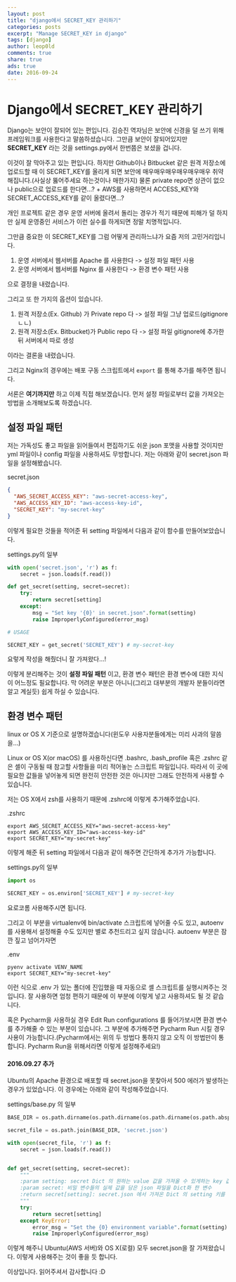 ```yaml
---
layout: post
title: "django에서 SECRET_KEY 관리하기"
categories: posts
excerpt: "Manage SECRET_KEY in django"
tags: [django]
author: leop0ld
comments: true
share: true
ads: true
date: 2016-09-24
---
```


Django에서 SECRET_KEY 관리하기
=====

Django는 보안이 잘되어 있는 편입니다.
김승진 역자님은 보안에 신경을 덜 쓰기 위해 프레임워크를 사용한다고 말씀하셨습니다.
그만큼 보안이 잘되어있지만 **SECRET_KEY** 라는 것을 settings.py에서 한번쯤은 보셨을 겁니다.

이것이 잘 막아주고 있는 편입니다.
하지만 Github이나 Bitbucket 같은 원격 저장소에 업로드할 때 이 SECRET_KEY를 올리게 되면 보안에 매우매우매우매우매우매우 취약해집니다.(사실상 뚫어주세요 하는것이나 매한가지)
물론 private repo면 상관이 없으나 public으로 업로드를 한다면...? + AWS를 사용하면서 ACCESS_KEY와 SECRET_ACCESS_KEY를 같이 올렸다면...?

개인 프로젝트 같은 경우 운영 서버에 올려서 돌리는 경우가 적기 때문에 피해가 덜 하지만 실제 운영중인 서비스가 이런 실수를 하게되면 정말 치명적입니다.

그만큼 중요한 이 SECRET_KEY를 그럼 어떻게 관리하느냐가 요즘 저의 고민거리입니다.

1. 운영 서버에서 웹서버를 Apache 를 사용한다 -> 설정 파일 패턴 사용
2. 운영 서버에서 웹서버를 Nginx  를 사용한다 -> 환경 변수 패턴 사용

으로 결정을 내렸습니다.

그리고 또 한 가지의 옵션이 있습니다.

1. 원격 저장소(Ex. Github)   가 Private repo 다 -> 설정 파일 그냥 업로드(gitignore ㄴㄴ)
2. 원격 저장소(Ex. Bitbucket)가 Public  repo 다 -> 설정 파일 gitignore에 추가한 뒤 서버에서 따로 생성

이라는 결론을 내렸습니다.

그리고 Nginx의 경우에는 배포 구동 스크립트에서 `export` 를 통해 추가를 해주면 됩니다.

서론은 **여기까지만** 하고 이제 직접 해보겠습니다.
먼저 설정 파일로부터 값을 가져오는 방법을 소개해보도록 하겠습니다.

## 설정 파일 패턴

저는 가독성도 좋고 파일을 읽어들여서 편집하기도 쉬운 json 포맷을 사용할 것이지만 yml 파일이나 config 파일을 사용하셔도 무방합니다.
저는 아래와 같이 secret.json 파일을 설정해봤습니다.

secret.json

```json
{
  "AWS_SECRET_ACCESS_KEY": "aws-secret-access-key",
  "AWS_ACCESS_KEY_ID": "aws-access-key-id",
  "SECRET_KEY": "my-secret-key"
}
```

이렇게 필요한 것들을 적어준 뒤 setting 파일에서 다음과 같이 함수를 만들어보았습니다.

settings.py의 일부

```python
with open('secret.json', 'r') as f:
    secret = json.loads(f.read())

def get_secret(setting, secret=secret):
    try:
        return secret[setting]
    except:
        msg = "Set key '{0}' in secret.json".format(setting)
        raise ImproperlyConfigured(error_msg)

# USAGE

SECRET_KEY = get_secret('SECRET_KEY') # my-secret-key
```

요렇게 작성을 해줬더니 잘 가져왔다...!

이렇게 분리해주는 것이 **설정 파일 패턴** 이고, 환경 변수 패턴은 환경 변수에 대한 지식이 어느정도 필요합니다.
막 어려운 부분은 아니니(그리고 대부분의 개발자 분들이라면 알고 계실듯) 쉽게 하실 수 있습니다.

<script async src="//pagead2.googlesyndication.com/pagead/js/adsbygoogle.js"></script>
<ins class="adsbygoogle"
     style="display:block; text-align:center;"
     data-ad-format="fluid"
     data-ad-layout="in-article"
     data-ad-client="ca-pub-1864899826477546"
     data-ad-slot="2703362319"></ins>
<script>
     (adsbygoogle = window.adsbygoogle || []).push({});
</script>

## 환경 변수 패턴

linux or OS X 기준으로 설명하겠습니다(윈도우 사용자분들에게는 미리 사과의 말씀을...)

Linux or OS X(or macOS) 를 사용하신다면 .bashrc, .bash_profile 혹은 .zshrc 같은 셸이 구동될 때 참고할 사항들을 미리 적어놓는 스크립트 파일입니다.
따라서 이 곳에 필요한 값들을 넣어놓게 되면 완전히 안전한 것은 아니지만 그래도 안전하게 사용할 수 있습니다.

저는 OS X에서 zsh를 사용하기 때문에 .zshrc에 이렇게 추가해주었습니다.

.zshrc

```shell
export AWS_SECRET_ACCESS_KEY="aws-secret-access-key"
export AWS_ACCESS_KEY_ID="aws-access-key-id"
export SECRET_KEY="my-secret-key"
```

이렇게 해준 뒤 setting 파일에서 다음과 같이 해주면 간단하게 추가가 가능합니다.

settings.py의 일부

```python
import os

SECRET_KEY = os.environ['SECRET_KEY'] # my-secret-key
```

요로코롬 사용해주시면 됩니다.

그리고 이 부분을 virtualenv에 bin/activate 스크립트에 넣어줄 수도 있고, autoenv를 사용해서 설정해줄 수도 있지만 별로 추천드리고 싶지 않습니다.
autoenv 부분은 잠깐 짚고 넘어가자면

.env

```shell
pyenv activate VENV_NAME
export SECRET_KEY="my-secret-key"
```

이런 식으로 .env 가 있는 폴더에 진입했을 때 자동으로 셸 스크립트를 실행시켜주는 것입니다.
잘 사용하면 엄청 편하기 때문에 이 부분에 이렇게 넣고 사용하셔도 될 것 같습니다.

혹은 Pycharm을 사용하실 경우 Edit Run configurations 를 들어가보시면 환경 변수를 추가해줄 수 있는 부분이 있습니다.
그 부분에 추가해주면 Pycharm Run 시킬 경우 사용이 가능합니다.(Pycharm에서는 위의 두 방법다 통하지 않고 오직 이 방법만이 통합니다. Pycharm Run을 위해서라면 이렇게 설정해주세요!)


#### 2016.09.27 추가

Ubuntu의 Apache 환경으로 배포할 때 secret.json을 못찾아서 500 에러가 발생하는 경우가 있었습니다.
이 경우에는 아래와 같이 작성해주었습니다.

settings/base.py 의 일부

```python
BASE_DIR = os.path.dirname(os.path.dirname(os.path.dirname(os.path.abspath(__file__))))

secret_file = os.path.join(BASE_DIR, 'secret.json')

with open(secret_file, 'r') as f:
    secret = json.loads(f.read())


def get_secret(setting, secret=secret):
    """
    :param setting: secret Dict 의 원하는 value 값을 가져올 수 있게하는 key 값
    :param secret: 비밀 변수들의 실제 값을 담은 json 파일을 Dict화 한 변수
    :return secret[setting]: secret.json 에서 가져온 Dict 의 setting 키를 가진 값을 리턴해줍니다.
    """
    try:
        return secret[setting]
    except KeyError:
        error_msg = "Set the {0} environment variable".format(setting)
        raise ImproperlyConfigured(error_msg)
```

이렇게 해주니 Ubuntu(AWS 서버)와 OS X(로컬) 모두 secret.json을 잘 가져왔습니다.
이렇게 사용해주는 것이 좋을 듯 합니다.

이상입니다.
읽어주셔서 감사합니다 :D

